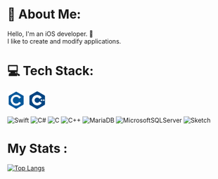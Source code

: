 # 💫 About Me:
Hello, I'm an iOS developer. 👋 <br>I like to create and modify applications.


# 💻 Tech Stack:

<div>
  <img src="https://github.com/devicons/devicon/blob/master/icons/c/c-plain.svg" title="CLanguage" alt="CLanguage" width="40" height="40"/>&nbsp;
  <img src="https://github.com/devicons/devicon/blob/master/icons/cplusplus/cplusplus-plain.svg" title="CPlusPlus" alt="CPlusPlus" width="40" height="40"/>&nbsp;

</div>

![Swift](https://img.shields.io/badge/swift-F54A2A?style=flat&logo=swift&logoColor=white) 
![C#](https://img.shields.io/badge/c%23-%23239120.svg?style=flat&logo=c-sharp&logoColor=white) 
![C](https://img.shields.io/badge/c-%2300599C.svg?style=flat&logo=c&logoColor=white) 
![C++](https://img.shields.io/badge/c++-%2300599C.svg?style=flat&logo=c%2B%2B&logoColor=white) 
![MariaDB](https://img.shields.io/badge/MariaDB-003545?style=flat&logo=mariadb&logoColor=white) 
![MicrosoftSQLServer](https://img.shields.io/badge/Microsoft%20SQL%20Sever-CC2927?style=flat&logo=microsoft%20sql%20server&logoColor=white) 
![Sketch](https://img.shields.io/badge/Sketch-FFB387?style=flat&logo=sketch&logoColor=black)

# My Stats :
[![Top Langs](https://github-readme-stats.vercel.app/api/top-langs/?username=mantazero&hide=html&layout=compact&show_icons=true&theme=radical)](https://github.com/anuraghazra/github-readme-stats)